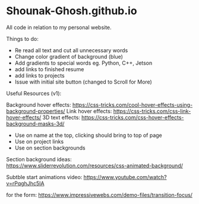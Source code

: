 # Shounak-Ghosh.github.io
All code in relation to my personal website.


Things to do:
- Re read all text and cut all unnecessary words
- Change color gradient of background (blue)
- Add gradients to special words eg. Python, C++, Jetson
- add links to finished resume
- add links to projects
- Issue with initial site button (changed to Scroll for More)



Useful Resources (v1):

Background hover effects: https://css-tricks.com/cool-hover-effects-using-background-properties/
Link hover effects:  https://css-tricks.com/css-link-hover-effects/
3D text effects: https://css-tricks.com/css-hover-effects-background-masks-3d/
 - Use on name at the top, clicking should bring to top of page
 - Use on project links
 - Use on section backgrounds

 Section background ideas: https://www.sliderrevolution.com/resources/css-animated-background/

 Subtble start animations video: https://www.youtube.com/watch?v=rPqghJhc5IA
 
for the form: https://www.impressivewebs.com/demo-files/transition-focus/